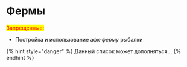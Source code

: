 # Фермы

<mark style="color:red;">Запрещенные:</mark>

* Постройка и использование aфк-_ферму_ рыбалки

{% hint style="danger" %}
Данный список может дополняться...
{% endhint %}
